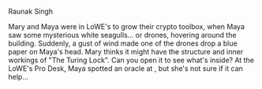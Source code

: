 Raunak Singh

Mary and Maya were in LoWE's to grow their crypto toolbox, when Maya saw some mysterious white seagulls... or drones, hovering around the building. Suddenly, a gust of wind made one of the drones drop a blue paper on Maya's head. Mary thinks it might have the structure and inner workings of "The Turing Lock". Can you open it to see what's inside? At the LoWE's Pro Desk, Maya spotted an oracle at , but she's not sure if it can help...
